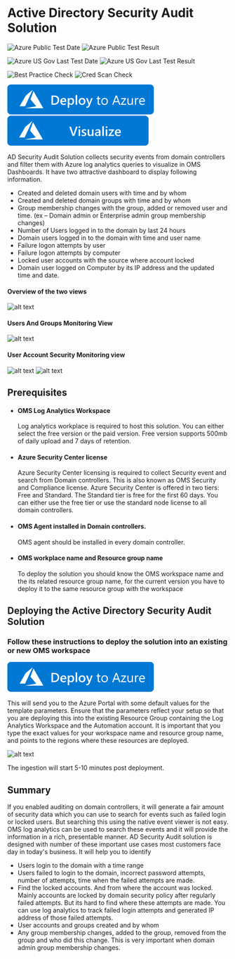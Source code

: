 # Active Directory Security Audit Solution

![Azure Public Test Date](https://azurequickstartsservice.blob.core.windows.net/badges/oms-active-directory-security-audit-solution/PublicLastTestDate.svg)
![Azure Public Test Result](https://azurequickstartsservice.blob.core.windows.net/badges/oms-active-directory-security-audit-solution/PublicDeployment.svg)

![Azure US Gov Last Test Date](https://azurequickstartsservice.blob.core.windows.net/badges/oms-active-directory-security-audit-solution/FairfaxLastTestDate.svg)
![Azure US Gov Last Test Result](https://azurequickstartsservice.blob.core.windows.net/badges/oms-active-directory-security-audit-solution/FairfaxDeployment.svg)

![Best Practice Check](https://azurequickstartsservice.blob.core.windows.net/badges/oms-active-directory-security-audit-solution/BestPracticeResult.svg)
![Cred Scan Check](https://azurequickstartsservice.blob.core.windows.net/badges/oms-active-directory-security-audit-solution/CredScanResult.svg)

[![Deploy to Azure](https://raw.githubusercontent.com/Azure/azure-quickstart-templates/master/1-CONTRIBUTION-GUIDE/images/deploytoazure.svg?sanitize=true)](https://portal.azure.com/#create/Microsoft.Template/uri/https%3A%2F%2Fraw.githubusercontent.com%2FAzure%2Fazure-quickstart-templates%2Fmaster%2Foms-active-directory-security-audit-solution.json)
[![Visualize](https://raw.githubusercontent.com/Azure/azure-quickstart-templates/master/1-CONTRIBUTION-GUIDE/images/visualizebutton.svg?sanitize=true)](http://armviz.io/#/?load=https%3A%2F%2Fraw.githubusercontent.com%2FAzure%2Fazure-quickstart-templates%2Fmaster%oms-active-directory-security-audit-solution%2Fazuredeploy.json)

AD Security Audit Solution collects security events from domain controllers and
filter them with Azure log analytics queries to visualize in OMS Dashboards. It
have two attractive dashboard to display following information.

- Created and deleted domain users with time and by whom
- Created and deleted domain groups with time and by whom
- Group membership changes with the group, added or removed user and time. (ex –
  Domain admin or Enterprise admin group membership changes)
- Number of Users logged in to the domain by last 24 hours
- Domain users logged in to the domain with time and user name
- Failure logon attempts by user
- Failure logon attempts by computer
- Locked user accounts with the source where account locked
- Domain user logged on Computer by its IP address and the updated time and
  date.

#### Overview of the two views

![alt text](images/Overview_tiles.PNG "Overview")

#### Users And Groups Monitoring View

![alt text](images/Users&GroupsView.png "Users and Groups View")

#### User Account Security Monitoring view

![alt text](images/UserAccountSecurity_View.png "Users Account Security View")
![alt text](images/UserAccountSecurity_View2.png "Users Account Security View")

## Prerequisites

- #### OMS Log Analytics Workspace
  Log analytics workplace is required to host this solution. You can either
  select the free version or the paid version. Free version supports 500mb of
  daily upload and 7 days of retention.
- #### Azure Security Center license
  Azure Security Center licensing is required to collect Security event and
  search from Domain controllers. This is also known as OMS Security and
  Compliance license. Azure Security Center is offered in two tiers: Free and
  Standard. The Standard tier is free for the first 60 days. You can either use
  the free tier or use the standard node license to all domain controllers.
- #### OMS Agent installed in Domain controllers.
  OMS agent should be installed in every domain controller.
- #### OMS workplace name and Resource group name
  To deploy the solution you should know the OMS workspace name and the its
  related resource group name, for the current version you have to deploy it to
  the same resource group with the workspace

## Deploying the Active Directory Security Audit Solution

### Follow these instructions to deploy the solution into an existing or new OMS workspace

[![Deploy to Azure](https://raw.githubusercontent.com/Azure/azure-quickstart-templates/master/1-CONTRIBUTION-GUIDE/images/deploytoazure.svg?sanitize=true)](https://portal.azure.com/#create/Microsoft.Template/uri/https%3A%2F%2Fraw.githubusercontent.com%2FAzure%2Fazure-quickstart-templates%2Fmaster%2Foms-active-directory-security-audit-solution.json)

This will send you to the Azure Portal with some default values for the template
parameters. Ensure that the parameters reflect your setup so that you are
deploying this into the existing Resource Group containing the Log Analytics
Workspace and the Automation account. It is important that you type the exact
values for your workspace name and resource group name, and points to the
regions where these resources are deployed.

![alt text](images/Template.png "Template")

The ingestion will start 5-10 minutes post deployment.

## Summary

If you enabled auditing on domain controllers, it will generate a fair amount of
security data which you can use to search for events such as failed login or
locked users. But searching this using the native event viewer is not easy. OMS
log analytics can be used to search these events and it will provide the
information in a rich, presentable manner. AD Security Audit solution is
designed with number of these important use cases most customers face day in
today's business. It will help you to identify

- Users login to the domain with a time range
- Users failed to login to the domain, incorrect password attempts, number of
  attempts, time when the failed attempts are made.
- Find the locked accounts. And from where the account was locked. Mainly
  accounts are locked by domain security policy after regularly failed attempts.
  But its hard to find where these attempts are made. You can use log analytics
  to track failed login attempts and generated IP address of those failed
  attempts.
- User accounts and groups created and by whom
- Any group membership changes, added to the group, removed from the group and
  who did this change. This is very important when domain admin group membership
  changes.

